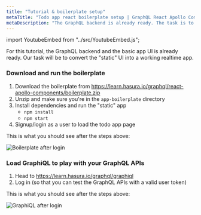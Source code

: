 ```yaml
---
title: "Tutorial & boilerplate setup"
metaTitle: "Todo app react boilerplate setup | GraphQL React Apollo Components Tutorial"
metaDescription: "The GraphQL backend is already ready. The task is to convert the static UI into a working realtime app in React.js"
---
```


import YoutubeEmbed from "../src/YoutubeEmbed.js";

<YoutubeEmbed link="https://www.youtube.com/embed/rzH_Xxv4d-A" />

For this tutorial, the GraphQL backend and the basic app UI is already ready.
Our task will be to convert the "static" UI into a working realtime app.

### Download and run the boilerplate

1. Download the boilerplate from https://learn.hasura.io/graphql/react-apollo-components/boilerplate.zip
2. Unzip and make sure you're in the `app-boilerplate` directory
3. Install dependencies and run the "static" app
    - `npm install`
    - `npm start`
4. Signup/login as a user to load the todo app page

This is what you should see after the steps above:

![Boilerplate after login](https://graphql-engine-cdn.hasura.io/learn-hasura/assets/graphql-react/boilerplate-after-login.png)

### Load GraphiQL to play with your GraphQL APIs

1. Head to https://learn.hasura.io/graphql/graphiql
2. Log in (so that you can test the GraphQL APIs with a valid user token)

This is what you should see after the steps above:

![GraphiQL after login](https://graphql-engine-cdn.hasura.io/learn-hasura/assets/graphql-react/graphiql-after-login.png)
